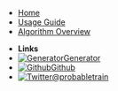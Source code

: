 <!-- docs/_sidebar.md -->

* [Home](/)
* [Usage Guide](usageguide.md)
* [Algorithm Overview](algorithmoverview.md)
- **Links**
- [![Generator](https://icongr.am/feather/map.svg?size=16&color=808080)Generator](https://probabletrain.itch.io/city-generator)
- [![Github](https://icongram.jgog.in/simple/github.svg?color=808080&size=16)Github](https://github.com/probabletrain/mapgenerator)
- [![Twitter](https://icongram.jgog.in/simple/twitter.svg?colored&size=16)@probabletrain](http://twitter.com/probabletrain)

